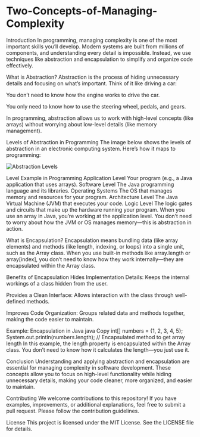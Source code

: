 # Two-Concepts-of-Managing-Complexity

Introduction
In programming, managing complexity is one of the most important skills you’ll develop. Modern systems are built from millions of components, and understanding every detail is impossible. Instead, we use techniques like abstraction and encapsulation to simplify and organize code effectively.

What is Abstraction?
Abstraction is the process of hiding unnecessary details and focusing on what’s important. Think of it like driving a car:

You don’t need to know how the engine works to drive the car.

You only need to know how to use the steering wheel, pedals, and gears.

In programming, abstraction allows us to work with high-level concepts (like arrays) without worrying about low-level details (like memory management).

Levels of Abstraction in Programming
The image below shows the levels of abstraction in an electronic computing system. Here’s how it maps to programming:

![Abstraction Levels]("D:\abstraction.jpg")


Level	Example in Programming
Application Level	Your program (e.g., a Java application that uses arrays).
Software Level	The Java programming language and its libraries.
Operating Systems	The OS that manages memory and resources for your program.
Architecture Level	The Java Virtual Machine (JVM) that executes your code.
Logic Level	The logic gates and circuits that make up the hardware running your program.
When you use an array in Java, you’re working at the application level. You don’t need to worry about how the JVM or OS manages memory—this is abstraction in action.

What is Encapsulation?
Encapsulation means bundling data (like array elements) and methods (like length, indexing, or loops) into a single unit, such as the Array class. When you use built-in methods like array.length or array[index], you don’t need to know how they work internally—they are encapsulated within the Array class.

Benefits of Encapsulation
Hides Implementation Details: Keeps the internal workings of a class hidden from the user.

Provides a Clean Interface: Allows interaction with the class through well-defined methods.

Improves Code Organization: Groups related data and methods together, making the code easier to maintain.

Example: Encapsulation in Java
java
Copy
int[] numbers = {1, 2, 3, 4, 5};
System.out.println(numbers.length); // Encapsulated method to get array length
In this example, the length property is encapsulated within the Array class. You don’t need to know how it calculates the length—you just use it.

Conclusion
Understanding and applying abstraction and encapsulation are essential for managing complexity in software development. These concepts allow you to focus on high-level functionality while hiding unnecessary details, making your code cleaner, more organized, and easier to maintain.

Contributing
We welcome contributions to this repository! If you have examples, improvements, or additional explanations, feel free to submit a pull request. Please follow the contribution guidelines.

License
This project is licensed under the MIT License. See the LICENSE file for details.
